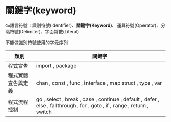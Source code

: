 # 關鍵字(keyword)

`Go`語言符號：識別符號(identifier)、**關鍵字(Keyword)**、運算符號(Operator)、分隔符號(Delimiter)、字面常數(Literal)

不能做識別符號使用的字元序列

| 類別 | 關鍵字 |
|---|---|
| 程式宣告 | import , package |
| 程式實體宣告與定義 | chan , const , func , interface , map struct , type , var |
| 程式流程控制 | go , select , break , case , continue , default , defer , else , fallthrough , for , goto , if , range , return , switch | 
